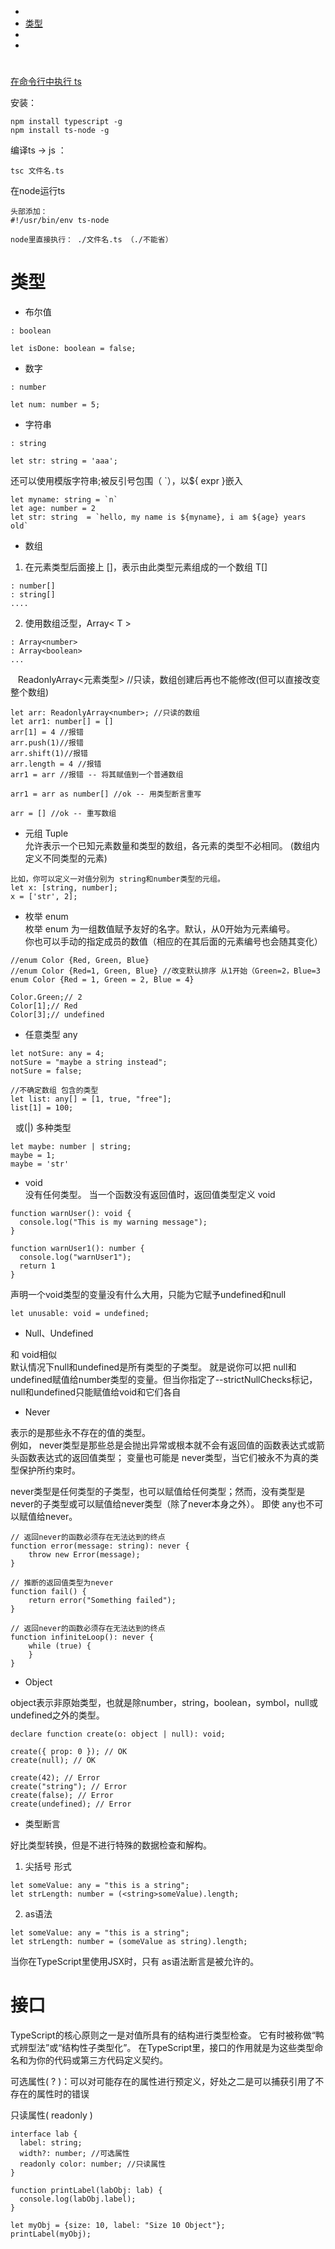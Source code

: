 
[](https://www.tslang.cn/docs/handbook/typescript-in-5-minutes.html)

* <a href="#"></a>
* <a href="#类型">类型</a>
* <a href="#"></a>
* <a href="#"></a>


# <a name=""></a>
# 
[在命令行中执行 ts](https://segmentfault.com/a/1190000018797239?utm_source=tag-newest)

安装：
>
    npm install typescript -g
    npm install ts-node -g

编译ts -> js ： 
>
    tsc 文件名.ts

在node运行ts
>
    头部添加：
    #!/usr/bin/env ts-node

    node里直接执行： ./文件名.ts （./不能省）

# <a name=""></a>
# <a name=""></a>

# <a name="类型">类型</a>
* 布尔值
>
    : boolean 

    let isDone: boolean = false;

* 数字
>
    : number

    let num: number = 5;

* 字符串
>
    : string

    let str: string = 'aaa';

还可以使用模版字符串;被反引号包围（ `），以${ expr }嵌入
>
    let myname: string = `n`
    let age: number = 2
    let str: string  = `hello, my name is ${myname}, i am ${age} years old`

* 数组
1. 在元素类型后面接上 []，表示由此类型元素组成的一个数组 T[]
>
    : number[] 
    : string[]
    ....
    
    
2.  使用数组泛型，Array< T >
>
    : Array<number> 
    : Array<boolean> 
    ...

&nbsp;&nbsp; ReadonlyArray<元素类型> //只读，数组创建后再也不能修改(但可以直接改变整个数组)
>
    let arr: ReadonlyArray<number>; //只读的数组
    let arr1: number[] = []
    arr[1] = 4 //报错
    arr.push(1)//报错
    arr.shift(1)//报错
    arr.length = 4 //报错
    arr1 = arr //报错 -- 将其赋值到一个普通数组

    arr1 = arr as number[] //ok -- 用类型断言重写

    arr = [] //ok -- 重写数组

* 元组 Tuple  
允许表示一个已知元素数量和类型的数组，各元素的类型不必相同。 (数组内定义不同类型的元素)
>

    比如，你可以定义一对值分别为 string和number类型的元组。
    let x: [string, number];
    x = ['str', 2];

* 枚举 enum  
枚举 enum 为一组数值赋予友好的名字。默认，从0开始为元素编号。   
你也可以手动的指定成员的数值（相应的在其后面的元素编号也会随其变化）

>
    //enum Color {Red, Green, Blue}
    //enum Color {Red=1, Green, Blue} //改变默认排序 从1开始（Green=2，Blue=3
    enum Color {Red = 1, Green = 2, Blue = 4}

    Color.Green;// 2
    Color[1];// Red
    Color[3];// undefined

* 任意类型 any  

>
    let notSure: any = 4;
    notSure = "maybe a string instead";
    notSure = false;

    //不确定数组 包含的类型
    let list: any[] = [1, true, "free"];
    list[1] = 100;

&nbsp;&nbsp;或(|) 多种类型
>
    let maybe: number | string;
    maybe = 1;
    maybe = 'str'


* void  
没有任何类型。 当一个函数没有返回值时，返回值类型定义 void
>
    function warnUser(): void {
      console.log("This is my warning message");
    }

    function warnUser1(): number {
      console.log("warnUser1");
      return 1
    }

声明一个void类型的变量没有什么大用，只能为它赋予undefined和null
>
    let unusable: void = undefined;

* Null、Undefined  

和 void相似  
默认情况下null和undefined是所有类型的子类型。 就是说你可以把 null和undefined赋值给number类型的变量。但当你指定了--strictNullChecks标记，null和undefined只能赋值给void和它们各自


* Never  

表示的是那些永不存在的值的类型。  
例如， never类型是那些总是会抛出异常或根本就不会有返回值的函数表达式或箭头函数表达式的返回值类型； 变量也可能是 never类型，当它们被永不为真的类型保护所约束时。

never类型是任何类型的子类型，也可以赋值给任何类型；然而，没有类型是never的子类型或可以赋值给never类型（除了never本身之外）。 即使 any也不可以赋值给never。

>
    // 返回never的函数必须存在无法达到的终点
    function error(message: string): never {
        throw new Error(message);
    }

    // 推断的返回值类型为never
    function fail() {
        return error("Something failed");
    }

    // 返回never的函数必须存在无法达到的终点
    function infiniteLoop(): never {
        while (true) {
        }
    }

* Object  

object表示非原始类型，也就是除number，string，boolean，symbol，null或undefined之外的类型。
>
    declare function create(o: object | null): void;

    create({ prop: 0 }); // OK
    create(null); // OK

    create(42); // Error
    create("string"); // Error
    create(false); // Error
    create(undefined); // Error

* 类型断言

好比类型转换，但是不进行特殊的数据检查和解构。 

1. 尖括号 形式
>
    let someValue: any = "this is a string";
    let strLength: number = (<string>someValue).length;

2. as语法
>
    let someValue: any = "this is a string";
    let strLength: number = (someValue as string).length;

当你在TypeScript里使用JSX时，只有 as语法断言是被允许的。


# <a name="接口">接口</a>
TypeScript的核心原则之一是对值所具有的结构进行类型检查。 它有时被称做“鸭式辨型法”或“结构性子类型化”。 在TypeScript里，接口的作用就是为这些类型命名和为你的代码或第三方代码定义契约。

可选属性( ? )：可以对可能存在的属性进行预定义，好处之二是可以捕获引用了不存在的属性时的错误

只读属性( readonly )
>

    interface lab {
      label: string;
      width?: number; //可选属性
      readonly color: number; //只读属性
    }

    function printLabel(labObj: lab) {
      console.log(labObj.label);
    }

    let myObj = {size: 10, label: "Size 10 Object"};
    printLabel(myObj);


# <a name=""></a>
# <a name=""></a>
# <a name=""></a>
